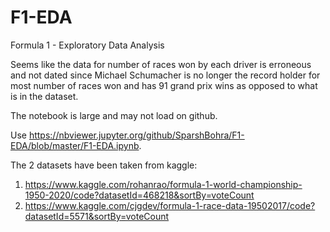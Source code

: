 # F1-EDA
Formula 1 - Exploratory Data Analysis

Seems like the data for number of races won by each driver is erroneous and not dated since Michael Schumacher is no longer the record holder for most number of races won and has 91 grand prix wins as opposed to what is in the dataset.

The notebook is large and may not load on github. 

Use https://nbviewer.jupyter.org/github/SparshBohra/F1-EDA/blob/master/F1-EDA.ipynb.

The 2 datasets have been taken from kaggle:
1) https://www.kaggle.com/rohanrao/formula-1-world-championship-1950-2020/code?datasetId=468218&sortBy=voteCount
2) https://www.kaggle.com/cjgdev/formula-1-race-data-19502017/code?datasetId=5571&sortBy=voteCount
